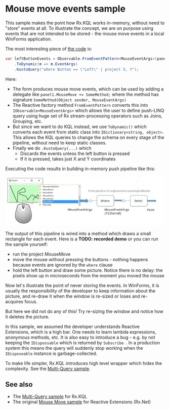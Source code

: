 # Mouse move events sample

This sample makes the point how Rx.KQL works in-memory, without need to "store" events at all. To illustrate the concept, we are on purpose using events that are not intended to be stored - the mouse move events in a local WinForms application.

The most interesitng piece of [the code](Form1.cs) is: 

```cs
var leftButtonEvents = Observable.FromEventPattern<MouseEventArgs>(panel1, "MouseMove")
    .ToDynamic(m => m.EventArgs)
    .KustoQuery("where Button == \"Left\" | project X, Y");
```
Here:
- The form produces mouse move events, which can be used by adding a delegate like `panel1.MouseMove += SomeMethod;` where the method has signature `SomeMethod(Object sender, MouseEventArgs)`
- The Reactive factory method `FromEventPattern` converts this into `IObservable<MouseEventArgs>` which allows the user to define push-LINQ query using huge set of Rx stream-processing operators such as Joins, Grouping, etc.
- But since we want to do KQL instead, we use `ToDynamic()` which converts each event from static class into `IDictionary<string, object>`. This allows the KQL queries to change the schema on every stage of the pipeline, without need to keep static classes.
- Finally we do `.KustoQuery(...)` which
    - Discards the events unless the left button is pressed
    - If it is pressed, takes just X and Y coordinates

Executing the code results in building in-memory push pipeline like this:

![MouseMove3.JPG](Docs/MouseMove3.jpg)

The output of this pipeline is wired into a method which draws a small rectangle for each event. Here is a **TODO: recorded demo** or you can run the sample yourself:

- run the project MouseMove
- move the mouse without pressing the buttons - nothing happens because events are ignored by the `where` clause
- hold the left button and draw some picture. Notice there is no delay: the pixels show up in microseconds from the moment you moved the mouse 

Now let's illustrate the point of never storing the events. In WinForms, it is usually the responsibility of the developer to keep information about the picture, and re-draw it when the window is re-sized or loses and re-acquires focus.

But here we did not do any of this! Try re-sizing the window and notice how it deletes the picture.

In this sample, we assumed the developer understands Reactive Extensions, which is a high bar. One needs to learn lambda expressions, anonymous methods, etc. It is also easy to introduce a bug - e.g. by not keeping the `IDispossable` which is returned by `Subscribe `. In a production system this means the query will suddenly stop working when the `IDisposeable` instance is garbage-collected.

To make life simpler, Rx.KQL introduces high level wrapper which hides the complexity. See the [Multi-Query sample](../MultiQuery/Readme.md).

## See also

- The [Multi-Query sample](../MultiQuery/Readme.md) for Rx.KQL
- The original [Mouse Move sample](http://github.com/microsoft/Tx/tree/master/Samples/RxWinforms) for Reactive Extensions (Rx.Net)
